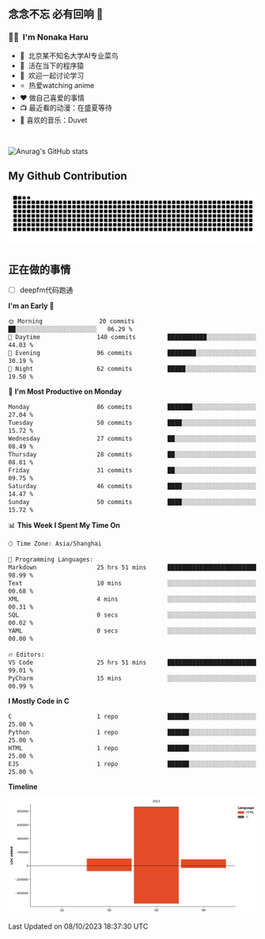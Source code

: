 ## 念念不忘 必有回响  👋
### 👨‍🔧&nbsp;&nbsp;I'm Nonaka Haru
- 🏢&nbsp;&nbsp;北京某不知名大学AI专业菜鸟
- 🦍&nbsp;&nbsp;活在当下的程序猿
- 💬&nbsp;&nbsp;欢迎一起讨论学习
- ⭐️&nbsp;&nbsp;热爱watching anime
- ❤️ 做自己喜爱的事情
- 📺 最近看的动漫：在盛夏等待
- 🎵 喜欢的音乐：Duvet

<br>

![Anurag's GitHub stats](https://github-readme-stats.vercel.app/api?username=abinzzz&count_private=true&show_icons=true&theme=tokyonight)


## My Github Contribution
![](https://github.com/abinzzz/abinzzz/blob/output/github-contribution-grid-snake.svg)

## 正在做的事情
- [ ] deepfm代码跑通
<!--START_SECTION:waka-->
**I'm an Early 🐤** 

```text
🌞 Morning                20 commits          ██░░░░░░░░░░░░░░░░░░░░░░░   06.29 % 
🌆 Daytime                140 commits         ███████████░░░░░░░░░░░░░░   44.03 % 
🌃 Evening                96 commits          ████████░░░░░░░░░░░░░░░░░   30.19 % 
🌙 Night                  62 commits          █████░░░░░░░░░░░░░░░░░░░░   19.50 % 
```
📅 **I'm Most Productive on Monday** 

```text
Monday                   86 commits          ███████░░░░░░░░░░░░░░░░░░   27.04 % 
Tuesday                  50 commits          ████░░░░░░░░░░░░░░░░░░░░░   15.72 % 
Wednesday                27 commits          ██░░░░░░░░░░░░░░░░░░░░░░░   08.49 % 
Thursday                 28 commits          ██░░░░░░░░░░░░░░░░░░░░░░░   08.81 % 
Friday                   31 commits          ██░░░░░░░░░░░░░░░░░░░░░░░   09.75 % 
Saturday                 46 commits          ████░░░░░░░░░░░░░░░░░░░░░   14.47 % 
Sunday                   50 commits          ████░░░░░░░░░░░░░░░░░░░░░   15.72 % 
```


📊 **This Week I Spent My Time On** 

```text
🕑︎ Time Zone: Asia/Shanghai

💬 Programming Languages: 
Markdown                 25 hrs 51 mins      █████████████████████████   98.99 % 
Text                     10 mins             ░░░░░░░░░░░░░░░░░░░░░░░░░   00.68 % 
XML                      4 mins              ░░░░░░░░░░░░░░░░░░░░░░░░░   00.31 % 
SQL                      0 secs              ░░░░░░░░░░░░░░░░░░░░░░░░░   00.02 % 
YAML                     0 secs              ░░░░░░░░░░░░░░░░░░░░░░░░░   00.00 % 

🔥 Editors: 
VS Code                  25 hrs 51 mins      █████████████████████████   99.01 % 
PyCharm                  15 mins             ░░░░░░░░░░░░░░░░░░░░░░░░░   00.99 % 
```

**I Mostly Code in C** 

```text
C                        1 repo              ██████░░░░░░░░░░░░░░░░░░░   25.00 % 
Python                   1 repo              ██████░░░░░░░░░░░░░░░░░░░   25.00 % 
HTML                     1 repo              ██████░░░░░░░░░░░░░░░░░░░   25.00 % 
EJS                      1 repo              ██████░░░░░░░░░░░░░░░░░░░   25.00 % 
```



**Timeline**

![Lines of Code chart](https://raw.githubusercontent.com/abinzzz/abinzzz/main/assets/bar_graph.png)


 Last Updated on 08/10/2023 18:37:30 UTC
<!--END_SECTION:waka-->


